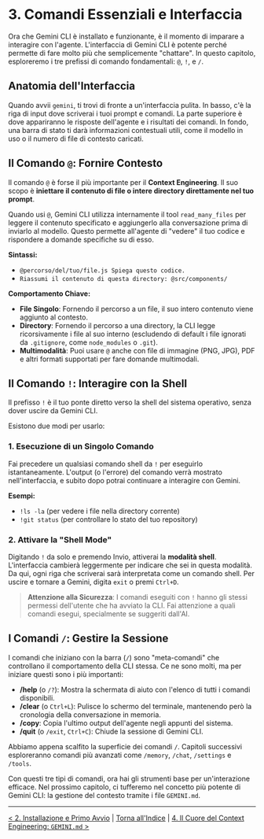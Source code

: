 # 3. Comandi Essenziali e Interfaccia

Ora che Gemini CLI è installato e funzionante, è il momento di imparare a interagire con l'agente. L'interfaccia di Gemini CLI è potente perché permette di fare molto più che semplicemente "chattare". In questo capitolo, esploreremo i tre prefissi di comando fondamentali: `@`, `!`, e `/`.

## Anatomia dell'Interfaccia

Quando avvii `gemini`, ti trovi di fronte a un'interfaccia pulita. In basso, c'è la riga di input dove scriverai i tuoi prompt e comandi. La parte superiore è dove appariranno le risposte dell'agente e i risultati dei comandi. In fondo, una barra di stato ti darà informazioni contestuali utili, come il modello in uso o il numero di file di contesto caricati.

## Il Comando `@`: Fornire Contesto

Il comando `@` è forse il più importante per il **Context Engineering**. Il suo scopo è **iniettare il contenuto di file o intere directory direttamente nel tuo prompt**.

Quando usi `@`, Gemini CLI utilizza internamente il tool `read_many_files` per leggere il contenuto specificato e aggiungerlo alla conversazione prima di inviarlo al modello. Questo permette all'agente di "vedere" il tuo codice e rispondere a domande specifiche su di esso.

**Sintassi:**

- `@percorso/del/tuo/file.js Spiega questo codice.`
- `Riassumi il contenuto di questa directory: @src/components/`

**Comportamento Chiave:**

- **File Singolo**: Fornendo il percorso a un file, il suo intero contenuto viene aggiunto al contesto.
- **Directory**: Fornendo il percorso a una directory, la CLI legge ricorsivamente i file al suo interno (escludendo di default i file ignorati da `.gitignore`, come `node_modules` o `.git`).
- **Multimodalità**: Puoi usare `@` anche con file di immagine (PNG, JPG), PDF e altri formati supportati per fare domande multimodali.

## Il Comando `!`: Interagire con la Shell

Il prefisso `!` è il tuo ponte diretto verso la shell del sistema operativo, senza dover uscire da Gemini CLI.

Esistono due modi per usarlo:

### 1. Esecuzione di un Singolo Comando

Fai precedere un qualsiasi comando shell da `!` per eseguirlo istantaneamente. L'output (o l'errore) del comando verrà mostrato nell'interfaccia, e subito dopo potrai continuare a interagire con Gemini.

**Esempi:**

- `!ls -la` (per vedere i file nella directory corrente)
- `!git status` (per controllare lo stato del tuo repository)

### 2. Attivare la "Shell Mode"

Digitando `!` da solo e premendo Invio, attiverai la **modalità shell**. L'interfaccia cambierà leggermente per indicare che sei in questa modalità. Da qui, ogni riga che scriverai sarà interpretata come un comando shell. Per uscire e tornare a Gemini, digita `exit` o premi `Ctrl+D`.

> **Attenzione alla Sicurezza**: I comandi eseguiti con `!` hanno gli stessi permessi dell'utente che ha avviato la CLI. Fai attenzione a quali comandi esegui, specialmente se suggeriti dall'AI.

## I Comandi `/`: Gestire la Sessione

I comandi che iniziano con la barra (`/`) sono "meta-comandi" che controllano il comportamento della CLI stessa. Ce ne sono molti, ma per iniziare questi sono i più importanti:

- **/help** (o `/?`): Mostra la schermata di aiuto con l'elenco di tutti i comandi disponibili.
- **/clear** (o `Ctrl+L`): Pulisce lo schermo del terminale, mantenendo però la cronologia della conversazione in memoria.
- **/copy**: Copia l'ultimo output dell'agente negli appunti del sistema.
- **/quit** (o `/exit`, `Ctrl+C`): Chiude la sessione di Gemini CLI.

Abbiamo appena scalfito la superficie dei comandi `/`. Capitoli successivi esploreranno comandi più avanzati come `/memory`, `/chat`, `/settings` e `/tools`.

Con questi tre tipi di comandi, ora hai gli strumenti base per un'interazione efficace. Nel prossimo capitolo, ci tufferemo nel concetto più potente di Gemini CLI: la gestione del contesto tramite i file `GEMINI.md`.

---

[< 2. Installazione e Primo Avvio](./02-installazione-e-primo-avvio.md) | [Torna all'Indice](./index.md) | [4. Il Cuore del Context Engineering: `GEMINI.md` >](./04-il-cuore-del-context-engineering-gemini-md.md)
